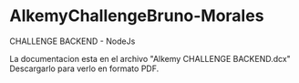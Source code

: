 # AlkemyChallengeBruno-Morales

CHALLENGE BACKEND - NodeJs

La documentacion esta en el archivo "Alkemy  CHALLENGE BACKEND.dcx"
Descargarlo para verlo en formato PDF.
